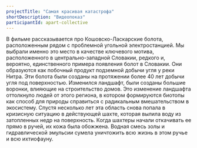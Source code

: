 ```yaml
---
projectTitle: "Самая красивая катастрофа"
shortDescription: "Видеопоказ"
participantId: apart-collective
---
```


В фильме рассказывается про Кошовско-Ласкарские болота, расположенным рядом с проблемной угольной электростанцией. Мы выбрали именно это место в качестве ключевого мотива, расположенного в центрально-западной Словакии, редкого и, вероятно, единственного примера появления болот в Словакии. Они образуются как побочный продукт подземной добычи угля у реки Нитра. Эти болота были созданы на протяжении более 40 лет добычи угля под поверхностью. Изменился ландшафт, были созданы большие воронки, влияющие на строительство домов. Это изменение ландшафта оттолкнуло людей от этого региона, в котором формируются биотопы как способ для природы справиться с радикальным вмешательством в экосистему. Спустя несколько лет эта область снова попала в кризисную ситуацию в действующей шахте, которая вылила воду из затопленных недр на поверхность. Когда шахтеры начали откачивать ее прямо в ручей, их кожа была обожжена. Водная смесь золы и гидравлической эмульсии сумела уничтожить всю жизнь в этом ручье и всю ихтиофауну.
